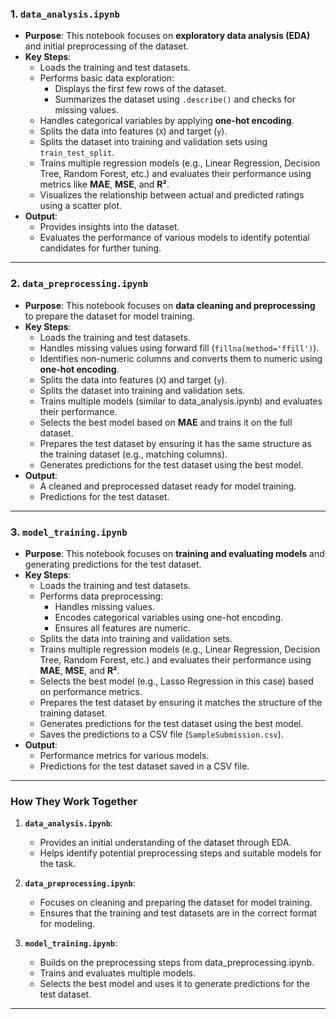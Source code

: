
### 1. **`data_analysis.ipynb`**
   - **Purpose**: This notebook focuses on **exploratory data analysis (EDA)** and initial preprocessing of the dataset.
   - **Key Steps**:
     - Loads the training and test datasets.
     - Performs basic data exploration:
       - Displays the first few rows of the dataset.
       - Summarizes the dataset using `.describe()` and checks for missing values.
     - Handles categorical variables by applying **one-hot encoding**.
     - Splits the data into features (`X`) and target (`y`).
     - Splits the dataset into training and validation sets using `train_test_split`.
     - Trains multiple regression models (e.g., Linear Regression, Decision Tree, Random Forest, etc.) and evaluates their performance using metrics like **MAE**, **MSE**, and **R²**.
     - Visualizes the relationship between actual and predicted ratings using a scatter plot.
   - **Output**:
     - Provides insights into the dataset.
     - Evaluates the performance of various models to identify potential candidates for further tuning.

---

### 2. **`data_preprocessing.ipynb`**
   - **Purpose**: This notebook focuses on **data cleaning and preprocessing** to prepare the dataset for model training.
   - **Key Steps**:
     - Loads the training and test datasets.
     - Handles missing values using forward fill (`fillna(method='ffill')`).
     - Identifies non-numeric columns and converts them to numeric using **one-hot encoding**.
     - Splits the data into features (`X`) and target (`y`).
     - Splits the dataset into training and validation sets.
     - Trains multiple models (similar to data_analysis.ipynb) and evaluates their performance.
     - Selects the best model based on **MAE** and trains it on the full dataset.
     - Prepares the test dataset by ensuring it has the same structure as the training dataset (e.g., matching columns).
     - Generates predictions for the test dataset using the best model.
   - **Output**:
     - A cleaned and preprocessed dataset ready for model training.
     - Predictions for the test dataset.

---

### 3. **`model_training.ipynb`**
   - **Purpose**: This notebook focuses on **training and evaluating models** and generating predictions for the test dataset.
   - **Key Steps**:
     - Loads the training and test datasets.
     - Performs data preprocessing:
       - Handles missing values.
       - Encodes categorical variables using one-hot encoding.
       - Ensures all features are numeric.
     - Splits the data into training and validation sets.
     - Trains multiple regression models (e.g., Linear Regression, Decision Tree, Random Forest, etc.) and evaluates their performance using **MAE**, **MSE**, and **R²**.
     - Selects the best model (e.g., Lasso Regression in this case) based on performance metrics.
     - Prepares the test dataset by ensuring it matches the structure of the training dataset.
     - Generates predictions for the test dataset using the best model.
     - Saves the predictions to a CSV file (`SampleSubmission.csv`).
   - **Output**:
     - Performance metrics for various models.
     - Predictions for the test dataset saved in a CSV file.

---

### **How They Work Together**
1. **`data_analysis.ipynb`**:
   - Provides an initial understanding of the dataset through EDA.
   - Helps identify potential preprocessing steps and suitable models for the task.

2. **`data_preprocessing.ipynb`**:
   - Focuses on cleaning and preparing the dataset for model training.
   - Ensures that the training and test datasets are in the correct format for modeling.

3. **`model_training.ipynb`**:
   - Builds on the preprocessing steps from data_preprocessing.ipynb.
   - Trains and evaluates multiple models.
   - Selects the best model and uses it to generate predictions for the test dataset.

---
